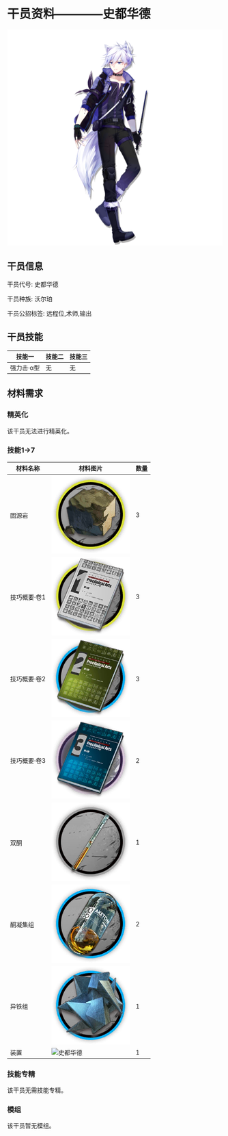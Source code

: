 # 干员资料————史都华德

![史都华德](./oprImages/史都华德.png)

## 干员信息

干员代号: 史都华德

干员种族: 沃尔珀

干员公招标签: 远程位,术师,输出

## 干员技能

| 技能一       | 技能二   | 技能三 |
| ------------ | -------- | ------ |
| 强力击·α型 | 无 | 无 |

## 材料需求

### 精英化

该干员无法进行精英化。

### 技能1→7

| 材料名称      | 材料图片 | 数量  |
|---------|---------|-----|
| 固源岩 | ![史都华德](./matIcons/固源岩.png)  |   3  |
| 技巧概要·卷1 | ![史都华德](./matIcons/技巧概要·卷1.png)  |   3  |
| 技巧概要·卷2 | ![史都华德](./matIcons/技巧概要·卷2.png)  |   3  |
| 技巧概要·卷3 | ![史都华德](./matIcons/技巧概要·卷3.png)  |   2  |
| 双酮 | ![史都华德](./matIcons/双酮.png)  |   1  |
| 酮凝集组 | ![史都华德](./matIcons/酮凝集组.png)  |   2  |
| 异铁组 | ![史都华德](./matIcons/异铁组.png)  |   1  |
| 装置 | ![史都华德](./matIcons/装置.png)  |   1  |

### 技能专精

该干员无需技能专精。

### 模组

该干员暂无模组。
